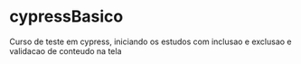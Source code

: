 # cypressBasico
Curso de teste em cypress, iniciando os estudos com inclusao e exclusao e validacao de conteudo na tela
